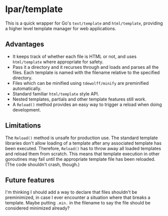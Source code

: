 
# lpar/template

This is a quick wrapper for Go's `text/template` and `html/template`, providing a higher level template manager for
web applications.

## Advantages

 - It keeps track of whether each file is HTML or not, and uses `html/template` where appropriate for safety.
 - Pass it a directory and it recurses through and loads and parses all the files. Each template is named with the 
 filename relative to the specified directory.
 - Files which can be minified using `tdewolff/minify` are preminified automatically.
 - Standard familiar `html/template` style API.
 - Nested templates, partials and other template features still work.
 - A `Reload()` method provides an easy way to trigger a reload when doing development.

## Limitations

The `Reload()` method is unsafe for production use. The standard template libraries don't allow
loading of a template after any associated template has been executed. Therefore, `Reload()` has to throw away all
loaded templates and reload them from scratch. This means that template execution in other goroutines may fail until 
the appropriate template file has been reloaded. (The code shouldn't crash, though.)

## Future features

I'm thinking I should add a way to declare that files shouldn't be preminimized, in case I ever
encounter a situation where that breaks a template. Maybe putting `.min.` in the filename to say the file should be 
considered minimized already?


